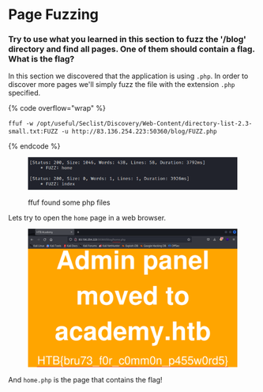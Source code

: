 # Page Fuzzing

### Try to use what you learned in this section to fuzz the '/blog' directory and find all pages. One of them should contain a flag. What is the flag?

In this section we discovered that the application is using `.php`. In order to discover more pages we'll simply fuzz the file with the extension `.php` specified.

{% code overflow="wrap" %}
```shell
ffuf -w /opt/useful/Seclist/Discovery/Web-Content/directory-list-2.3-small.txt:FUZZ -u http://83.136.254.223:50360/blog/FUZZ.php
```
{% endcode %}

<figure><img src="../../../.gitbook/assets/image (1) (1) (1) (1) (1) (1) (1) (1) (1) (1) (1) (1) (1) (1) (1) (1) (1) (1) (1) (1) (1) (1) (1) (1) (1) (1) (1) (1) (1) (1) (1) (1) (1) (1).png" alt=""><figcaption><p>ffuf found some php files</p></figcaption></figure>

Lets try to open the `home` page in a web browser.

<figure><img src="../../../.gitbook/assets/image (3) (1) (1) (1) (1) (1) (1) (1) (1) (1) (1) (1) (1) (1) (1) (1) (1) (1) (1) (1) (1) (1) (1) (1).png" alt=""><figcaption></figcaption></figure>

And `home.php` is the page that contains the flag!
